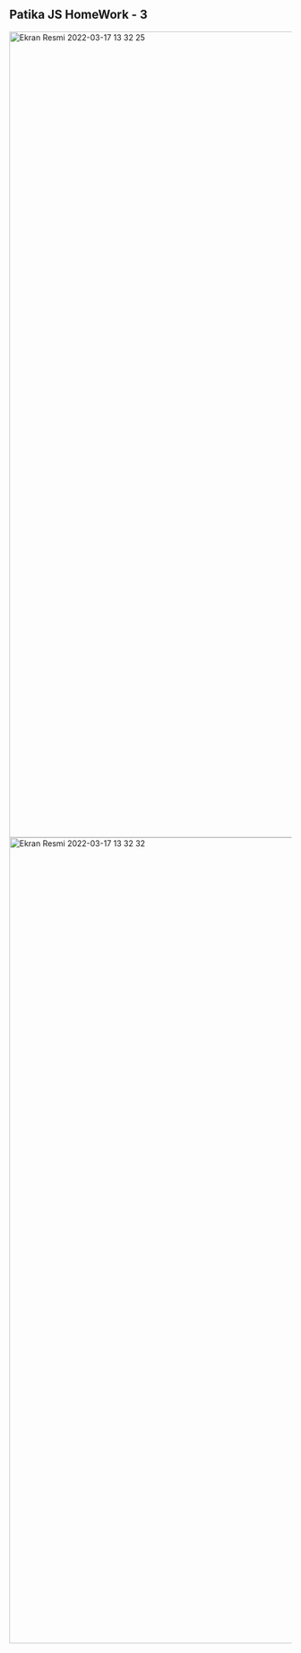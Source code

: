 ## Patika JS HomeWork - 3
<img width="1440" alt="Ekran Resmi 2022-03-17 13 32 25" src="https://user-images.githubusercontent.com/80355473/158790705-6bc5a31a-f38c-4bc5-aa6a-5cbb4c8eaabc.png">
<img width="1440" alt="Ekran Resmi 2022-03-17 13 32 32" src="https://user-images.githubusercontent.com/80355473/158790730-de8381c1-cf46-4247-af6b-6a9588d3fc12.png">

